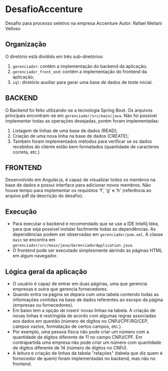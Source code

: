# DesafioAccenture
Desafio para processo seletivo na empresa Accenture
Autor: Rafael Meliani Velloso

## Organização
O diretório está dividido em três sub-diretórios:
  1. `gerenciador`: contém a implementação do backend da aplicação;
  2. `gerenciador_front_end`: contém a implementação do frontend da aplicação;
  3. `sql`: diretório auxiliar para gerar uma base de dados de teste inicial.

## BACKEND
O Backend foi feito utilizando-se a tecnologia Spring Boot. Os arquivos principais encontram-se em `gerenciador/src/main/java`.
Não foi possível implementar todas as operações desejadas, porém foram implementadas:
  1. Listagem de linhas de uma base de dados (READ);
  2. Criação de uma nova linha na base de dados (CREATE);
  3. Também foram implementados métodos para verificar se os dados recebidos do cliente estão bem formatados (quantidade de caracteres correta, etc.)

## FRONTEND
Desenvolvido em Angular.js, é capaz de visualizar todos os membros na base de dados e possui interface para adicionar novos membros.
Não houve tempo para implementar os requisitos 'f', 'g' e 'h' (referência ao arquivo pdf da descrição do desafio). 

## Execução
- Para executar o backend é recomendado que se use a IDE Intellij Idea, para que seja possível instalar facilmente todas as dependências. As dependências podem ser observadas em `gerenciador/pom.xml`. A classe `main` se encontra em `gerenciador/src/main/java/GerenciadorApplication.java`.
- O frontend pode ser executado simplesmente abrindo as páginas HTML em algum navegador.

## Lógica geral da aplicação
- O usuário é capaz de entrar em duas páginas, uma que gerencia empresas e outra que gerencia fornecedores.
- Quando entra na página se depara com uma tabela contendo todas as informações contidas na base de dados referentes ao escopo da página (empresas ou fornecedores).
- Em baixo tem a opção de inserir novas linhas na tabela. A criação de novas linhas é restringida de acordo com algumas regras associadas aos dados em questão (número de digítos no CNPJ/CPF/RG/CEP, campos vazios, formatação de certos campos, etc.).
- Por exemplo, uma pessoa física não pode criar um número com a quantidade de dígitos diferente de 11 no campo CNPJ/CPF. Em contrapartida uma empresa não pode criar um número com quantidade de dígitos diferente de 14 (número de dígitos no CNPJ).
- A leitura e criação de linhas da tabela "relações" (tabela que diz quem é fornecedor de quem) foram implementadas no backend, mas não no frontend.

